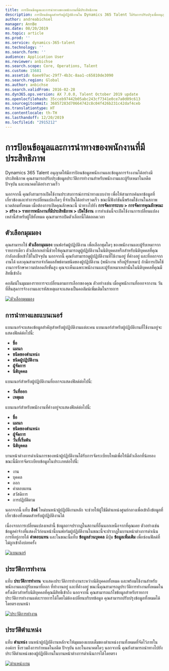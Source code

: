```yaml
---
title: การป้อนข้อมูลและการนำทางของพนักงานที่มีประสิทธิภาพ
description: การป้อนข้อมูลสำหรับผู้ปฏิบัติงานใน Dynamics 365 Talent ได้รับการปรับปรุงเพื่ออนุญาตให้มีการป้อนข้อมูลด่วนสำหรับพนักงานทั้งหมดในอดีต ปัจจุบัน หรืออนาคต แบบจำลองการนำทางแบบง่าย/แบบรวมได้รับการปรับปรุง เพื่อให้ค้นหาข้อมูลที่เกี่ยวข้องและดูและทำการปรับปรุงที่จำเป็นใดๆ อย่างรวดเร็ว
author: andreabichsel
manager: AnnBe
ms.date: 08/20/2019
ms.topic: article
ms.prod: ''
ms.service: dynamics-365-talent
ms.technology: ''
ms.search.form: ''
audience: Application User
ms.reviewer: anbichse
ms.search.scope: Core, Operations, Talent
ms.custom: 15681
ms.assetid: 6aee97ac-29f7-4b3c-8aa1-c65810de3090
ms.search.region: Global
ms.author: anbichse
ms.search.validFrom: 2016-02-28
ms.dyn365.ops.version: AX 7.0.0, Talent October 2019 update
ms.openlocfilehash: 35cceb97442b05abc243cf7341e0ce7a0d09c613
ms.sourcegitcommit: 36857283d70664742c8c04f426b231c42daf4ceb
ms.translationtype: HT
ms.contentlocale: th-TH
ms.lasthandoff: 12/20/2019
ms.locfileid: "2915212"
---
```

# <a name="streamlined-employee-entry-and-navigation"></a>การป้อนข้อมูลและการนำทางของพนักงานที่มีประสิทธิภาพ

Dynamics 365 Talent อนุญาตให้มีการป้อนข้อมูลพนักงานและข้อมูลการจ้างงานได้อย่างมีประสิทธิภาพ คุณสามารถปรับปรุงข้อมูลประวัติการทำงานสำหรับพนักงานและผู้รับเหมาในอดีต ปัจจุบัน และอนาคตได้อย่างรวดเร็ว

นอกจากนี้ คุณยังสามารถเปิดใช้งานประสบการณ์การนำทางแบบง่าย เพื่อให้สามารถค้นหาข้อมูลที่เกี่ยวข้องและทำการเปลี่ยนแปลงใดๆ ที่จำเป็นได้อย่างรวดเร็ว ขณะนี้ฟังก์ชันนี้พร้อมใช้งานในสภาพแวดล้อมทั้งหมด เมื่อต้องการเปิดคุณลักษณะนี้ นำทางไปยัง **การจัดการระบบ > การจัดการคุณลักษณะ > สร้าง > รายการพนักงานที่มีประสิทธิภาพ > เปิดใช้งาน** การทำเช่นนี้จะเปิดใช้งานการเปลี่ยนแปลงเหล่านี้สำหรับผู้ใช้ทั้งหมด คุณสามารถปิดตัวเลือกนี้ได้ตลอดเวลา

## <a name="view-options"></a>ตัวเลือกมุมมอง

คุณสามารถใช้ **ตัวเลือกมุมมอง** บนฟอร์มผู้ปฏิบัติงาน เพื่อเลือกชุดใดๆ ของพนักงานและผู้รับเหมาจากรายการเดียว ตัวเลือกเหล่านี้ช่วยให้คุณสามารถดูผู้ปฏิบัติงานในนิติบุคคลหรือสำหรับนิติบุคคลที่คุณกำลังลงชื่อเข้าใช้ในปัจจุบัน นอกจากนี้ คุณยังสามารถดูผู้ปฏิบัติงานที่ใช้งานอยู่ ที่ค้างอยู่ และที่ออกจากงานได้ และคุณสามารถจำกัดผลลัพธ์ตามชนิดของผู้ปฏิบัติงาน (พนักงาน หรือผู้รับเหมา) ถ้ามีการเปิดใช้งานการรักษาความปลอดภัยขั้นสูง คุณจะเห็นเฉพาะพนักงานและผู้รับเหมาเหล่านั้นในนิติบุคคลที่คุณมีสิทธิ์เข้าถึง

คอลัมน์ในมุมมองรายการจะเปลี่ยนตามการเลือกของคุณ ตัวอย่างเช่น เมื่อดูพนักงานที่ออกจากงาน วันที่สิ้นสุดการจ้างงานและรหัสเหตุผลจะแสดงเป็นคอลัมน์เพิ่มเติมในรายการ 

[![ตัวเลือกมุมมอง](./media/Worker-view-option.png)](./media/worker-view-option.png)

## <a name="navigation-and-banner"></a>การนำทางและแบนเนอร์

แบนเนอร์จะแสดงข้อมูลสำคัญสำหรับผู้ปฏิบัติงานแต่ละคน แบนเนอร์สำหรับผู้ปฏิบัติงานที่ใช้งานอยู่จะแสดงฟิลด์ต่อไปนี้:

- **ชื่อ**
- **แผนก**
- **ชนิดของตำแหน่ง**
- **ชนิดผู้ปฏิบัติงาน**
- **ผู้จัดการ**
- **นิติบุคคล**

แบนเนอร์สำหรับผู้ปฏิบัติงานที่ออกจะแสดงฟิลด์ต่อไปนี้:

- **วันที่ออก**
- **เหตุผล**

แบนเนอร์สำหรับพนักงานที่ค้างอยู่จะแสดงฟิลด์ต่อไปนี้:

- **ชื่อ**
- **แผนก**
- **ชนิดของตำแหน่ง**
- **ผู้จัดการ**
- **วันที่เริ่มต้น**
- **นิติบุคคล**

บานหน้าต่างการดำเนินการของหน้าผู้ปฏิบัติงานได้รับการจัดระเบียบใหม่เพื่อให้มีตัวเลือกที่น้อยลง ขณะนี้มีการจัดระเบียบข้อมูลในประเภทต่อไปนี้: 

- งาน
- บุคคล
- ออก
- ค่าตอบแทน
- สวัสดิการ
- การปฏิบัติตาม

นอกจากนี้ แท็บ **ลิงค์** ใหม่บนหน้าผู้ปฏิบัติงานหลัก จะช่วยให้ผู้ใช้มีตำแหน่งศูนย์กลางเพื่อเข้าถึงข้อมูลที่เกี่ยวข้องทั้งหมดสำหรับผู้ปฏิบัติงานได้

เนื่องจากการเปลี่ยนแปลงเหล่านี้ ข้อมูลอาจปรากฏในสถานที่อื่นนอกเหนือจากที่คุณเคย ตัวอย่างเช่น ข้อมูลค่าจ้างที่แสดงไว้ก่อนหน้านี้บนฟอร์มผู้ปฏิบัติงานในขณะนี้จะปรากฏในบานหน้าต่างการดำเนินการที่อยู่ภายใต้ **ค่าตอบแทน** และในขณะนี้แท็บ **ข้อมูลส่วนบุคคล** มีปุ่ม **ข้อมูลเพิ่มเติม** เพื่อซ่อนฟิลด์ที่ไม่ถูกเข้าถึงบ่อยครั้ง

[![แบนเนอร์](./media/Banner.png)](./media/Banner.png)

## <a name="work-history"></a>ประวัติการทำงาน

แท็บ **ประวัติการทำงาน** จะแสดงประวัติการทำงานระหว่างนิติบุคคลทั้งหมด และพร้อมใช้งานสำหรับพนักงานและผู้รับเหมาที่ออก ที่ทำงานอยู่ และที่ค้างอยู่ ขณะนี้คุณสามารถดูประวัติการทำงานทั้งหมดในครั้งเดียวสำหรับนิติบุคคลที่คุณมีสิทธิ์เข้าถึง นอกจากนี้ คุณสามารถแก้ไขข้อมูลสำหรับรายการประวัติการทำงานแต่ละรายการได้โดยไม่ต้องเปลี่ยนบริบทข้อมูล คุณสามารถปรับปรุงข้อมูลทั้งหมดได้โดยตรงบนหน้า 

[![ประวัติการทำงาน](./media/Worker-work-history.png)](./media/Worker-work-history.png)

## <a name="position-history"></a>ประวัติตำแหน่ง

แท็บ **ตำแหน่ง** บนหน้าผู้ปฏิบัติงานหลักจะให้มุมมองแบบเต็มของตำแหน่งงานทั้งหมดที่จัดไว้ภายในองค์กร ซึ่งรวมถึงการกำหนดในอดีต ปัจจุบัน และในอนาคตใดๆ นอกจากนี้ คุณยังสามารถนำทางไปยังประวัติตำแหน่งของผู้ปฏิบัติงานในบานหน้าต่างการดำเนินการได้โดยตรง

[![ตำแหน่งงาน](./media/Worker-position-history.png)](./media/Worker-position-history.png)

